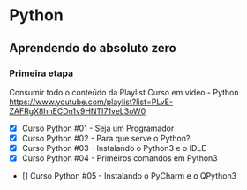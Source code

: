 # Python
## Aprendendo do absoluto zero
### Primeira etapa
Consumir todo o conteúdo da Playlist Curso em vídeo - Python
https://www.youtube.com/playlist?list=PLvE-ZAFRgX8hnECDn1v9HNTI71veL3oW0

- [x]  Curso Python #01 - Seja um Programador
- [x]  Curso Python #02 - Para que serve o Python?
- [x]  Curso Python #03 - Instalando o Python3 e o IDLE
- [x]  Curso Python #04 - Primeiros comandos em Python3
- [] Curso Python #05 - Instalando o PyCharm e o QPython3
